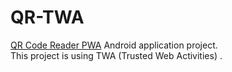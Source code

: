 # QR-TWA

[QR Code Reader PWA](https://qr.zpro.app/) Android application project.  
This project is using TWA (Trusted Web Activities) .
